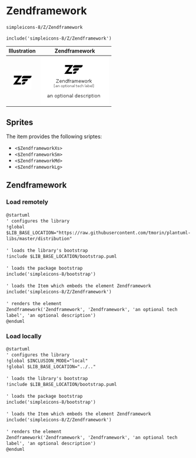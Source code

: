 # Zendframework


```text
simpleicons-8/Z/Zendframework
```

```text
include('simpleicons-8/Z/Zendframework')
```



| Illustration | Zendframework |
| :---: | :---: |
| ![illustration for Illustration](../../simpleicons-8/Z/Zendframework.png) | ![illustration for Zendframework](../../simpleicons-8/Z/Zendframework.Local.png) |



## Sprites
The item provides the following sriptes:

- `<$ZendframeworkXs>`
- `<$ZendframeworkSm>`
- `<$ZendframeworkMd>`
- `<$ZendframeworkLg>`





## Zendframework

### Load remotely
```plantuml
@startuml
' configures the library
!global $LIB_BASE_LOCATION="https://raw.githubusercontent.com/tmorin/plantuml-libs/master/distribution"

' loads the library's bootstrap
!include $LIB_BASE_LOCATION/bootstrap.puml

' loads the package bootstrap
include('simpleicons-8/bootstrap')

' loads the Item which embeds the element Zendframework
include('simpleicons-8/Z/Zendframework')

' renders the element
Zendframework('Zendframework', 'Zendframework', 'an optional tech label', 'an optional description')
@enduml
```

### Load locally
```plantuml
@startuml
' configures the library
!global $INCLUSION_MODE="local"
!global $LIB_BASE_LOCATION="../.."

' loads the library's bootstrap
!include $LIB_BASE_LOCATION/bootstrap.puml

' loads the package bootstrap
include('simpleicons-8/bootstrap')

' loads the Item which embeds the element Zendframework
include('simpleicons-8/Z/Zendframework')

' renders the element
Zendframework('Zendframework', 'Zendframework', 'an optional tech label', 'an optional description')
@enduml
```

